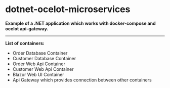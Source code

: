 # dotnet-ocelot-microservices

<b>Example of a .NET application which works with docker-compose and ocelot api-gateway.</b>
<hr />
<b>List of containers:</b>
<br />
<ul>
<li>Order Database Container</li>
<li>Customer Database Container</li>
<li>Order Web Api Container</li>
<li>Customer Web Api Container</li>
<li>Blazor Web UI Container</li>
<li>Api Gateway which provides connection between other containers</li>
</ul>

